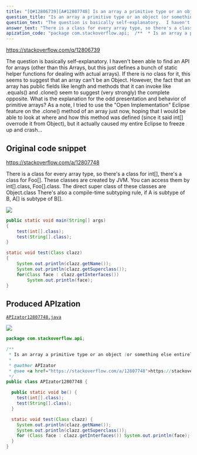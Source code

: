 ```yaml
---
title: "[Q#12806739][A#12807748] Is an array a primitive type or an object (or something else entirely)?"
question_title: "Is an array a primitive type or an object (or something else entirely)?"
question_text: "The question is basically self-explanatory.  I haven't been able to find an API for arrays (other than this Arrays, but this just defines a bunch of static helper functions for dealing with actual arrays).  If there is no class for it, this seems to suggest that an array can't be an Object. However, the fact that an array has public fields like length and methods that it can invoke like .equals() and .clone() seem to suggest (very strongly) the complete opposite. What is the explanation for the odd presentation and behavior of primitive arrays? As a note, I tried to use the \"Open Implementation\" Eclipse feature on the .clone() method of an array just now, hoping that I would be able to look at where and how this method was defined (since it said int[] overrode it from Object), but it actually caused my entire Eclipse to freeze up and crash..."
answer_text: "There is a class for every array type, so there's a class for int[], there's a class for Foo[]. These classes are created by JVM. You can access them by int[].class, Foo[].class. The direct super class of these classes are Object.class There's also a compile-time subtyping rule, if A is subtype of B, A[] is subtype of B[]."
apization_code: "package com.stackoverflow.api;  /**  * Is an array a primitive type or an object (or something else entirely)?  *  * @author APIzator  * @see <a href=\"https://stackoverflow.com/a/12807748\">https://stackoverflow.com/a/12807748</a>  */ public class APIzator12807748 {    public static void be() {     test(int[].class);     test(String[].class);   }    static void test(Class clazz) {     System.out.println(clazz.getName());     System.out.println(clazz.getSuperclass());     for (Class face : clazz.getInterfaces()) System.out.println(face);   } }"
---
```


https://stackoverflow.com/q/12806739

The question is basically self-explanatory.  I haven&#x27;t been able to find an API for arrays (other than this Arrays, but this just defines a bunch of static helper functions for dealing with actual arrays).  If there is no class for it, this seems to suggest that an array can&#x27;t be an Object.
However, the fact that an array has public fields like length and methods that it can invoke like .equals() and .clone() seem to suggest (very strongly) the complete opposite.
What is the explanation for the odd presentation and behavior of primitive arrays?
As a note, I tried to use the &quot;Open Implementation&quot; Eclipse feature on the .clone() method of an array just now, hoping that I would be able to look at where and how this method was defined (since it said int[] overrode it from Object), but it actually caused my entire Eclipse to freeze up and crash...



## Original code snippet

https://stackoverflow.com/a/12807748

There is a class for every array type, so there&#x27;s a class for int[], there&#x27;s a class for Foo[]. These classes are created by JVM. You can access them by int[].class, Foo[].class. The direct super class of these classes are Object.class
There&#x27;s also a compile-time subtyping rule, if A is subtype of B, A[] is subtype of B[].

<div class="code-logo"><img src="/stackoverflow.png" /></div>

```java
public static void main(String[] args)
{
    test(int[].class);
    test(String[].class);
}

static void test(Class clazz)
{
    System.out.println(clazz.getName());
    System.out.println(clazz.getSuperclass());
    for(Class face : clazz.getInterfaces())
        System.out.println(face);
}
```

## Produced APIzation

[`APIzator12807748.java`](https://github.com/pasqualesalza/apization-temp-data/raw/master/search/APIzator12807748.java)

<div class="code-logo"><img src="/apizator.png" /></div>

```java
package com.stackoverflow.api;

/**
 * Is an array a primitive type or an object (or something else entirely)?
 *
 * @author APIzator
 * @see <a href="https://stackoverflow.com/a/12807748">https://stackoverflow.com/a/12807748</a>
 */
public class APIzator12807748 {

  public static void be() {
    test(int[].class);
    test(String[].class);
  }

  static void test(Class clazz) {
    System.out.println(clazz.getName());
    System.out.println(clazz.getSuperclass());
    for (Class face : clazz.getInterfaces()) System.out.println(face);
  }
}

```